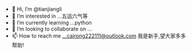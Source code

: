 - 👋 Hi, I’m @tianjiangli
- 👀 I’m interested in ...五运六气等
- 🌱 I’m currently learning ...python
- 💞️ I’m looking to collaborate on ...
- 📫 How to reach me ...cairong222111@outlook.com
我是新手,望大家多多帮助!
<!---
tianjiangli/tianjiangli is a ✨ special ✨ repository because its `README.md` (this file) appears on your GitHub profile.
You can click the Preview link to take a look at your changes.
--->
